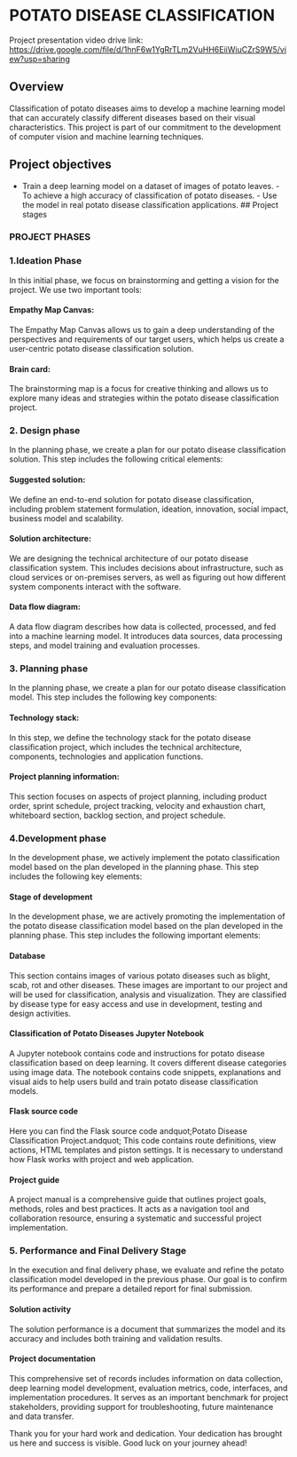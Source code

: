 # POTATO DISEASE CLASSIFICATION
 
 Project presentation video drive link: https://drive.google.com/file/d/1hnF6w1YgRrTLm2VuHH6EiiWiuCZrS9W5/view?usp=sharing 
 
 ## Overview 
 
  Classification of potato diseases aims to develop a machine learning model that can accurately classify different  diseases based on their visual characteristics. This project is  part of our commitment to the development of computer vision and machine learning techniques. 
 
 ## Project objectives 
 - Train a deep learning model on a dataset of images of potato leaves. - To achieve a high accuracy of classification of potato diseases. - Use the model in real potato disease classification applications.  ## Project stages 
 
 ### PROJECT PHASES
### 1.Ideation Phase
 
 In this initial phase, we focus  on brainstorming and getting a vision for the project. We  use  two important tools: 
 
 #### Empathy Map Canvas: 
 The Empathy Map Canvas allows us to gain a deep understanding of the perspectives and requirements of our target users, which helps us create a user-centric potato disease classification solution. 
  #### Brain card: 
 The brainstorming map is a focus for creative thinking and allows us to explore many ideas and strategies within the potato disease classification project. 
 ### 2. Design phase 
 In the planning phase, we create a plan for our potato disease classification solution. This step includes the following critical elements: 
 
 #### Suggested solution: 
 We  define an end-to-end solution for potato disease classification, including  problem statement formulation, ideation, innovation, social impact, business model and scalability. 
  #### Solution architecture: 
 We are designing the technical architecture of our potato disease classification system. This includes decisions about infrastructure, such as cloud services or on-premises servers, as well as figuring out how different system components interact with the software. 
 #### Data flow diagram: 
 A data flow diagram describes how data is collected, processed, and fed into a machine learning model. It introduces data sources, data processing steps, and  model training and evaluation processes. 
  ### 3. Planning phase 
 In the planning phase, we  create a plan for our potato disease classification model. This step includes the following key components: 
 
 #### Technology stack: 
 In this step, we  define the technology stack for the potato disease classification project, which includes the technical architecture, components, technologies and application functions. 
 #### Project planning information: 
 This section focuses on  aspects of project planning, including  product order, sprint schedule, project tracking, velocity and exhaustion chart, whiteboard section, backlog section, and project schedule. 
### 4.Development phase 
 In the development phase, we  actively implement the potato classification model based on the plan developed in the planning phase. This step includes the following key elements: 
 
 #### Stage of development 
 In the development phase, we are actively promoting the implementation of the potato disease classification model based on the plan developed in the planning phase. This step includes the following important elements: 
 
 #### Database 
 This section contains images of various potato diseases such as blight, scab, rot and other diseases. These images are important to our project and will be used for classification, analysis and visualization. They are classified by disease type for easy access and use in development, testing and design activities. 
  #### Classification of Potato Diseases Jupyter Notebook 
 A Jupyter notebook contains code and instructions for potato disease classification based on deep learning. It covers different disease categories using image data. The notebook contains code snippets, explanations and visual aids to help users build and train potato disease classification models. 
 #### Flask source code 
 Here you can find the Flask source code  andquot;Potato Disease Classification Project.andquot; This code contains route definitions, view actions, HTML templates and piston settings. It is necessary to understand how Flask works with project and web application. 
  #### Project guide 
 A project manual is a comprehensive guide that outlines project goals, methods, roles and best practices. It acts as a navigation tool and collaboration resource, ensuring a systematic and successful project implementation. 
 ### 5. Performance and Final Delivery Stage 
 
 In the execution and final delivery phase, we evaluate and refine the potato classification model developed in the previous phase. Our goal is to confirm its performance and prepare a detailed report for  final submission. 
  #### Solution activity 
 The solution performance is a document that summarizes the model and its accuracy and includes both training and validation results. 

  #### Project documentation 
 This comprehensive set of records includes information on data collection, deep learning model development, evaluation metrics, code,  interfaces, and implementation procedures. It serves as an important benchmark for project stakeholders, providing support for troubleshooting, future maintenance and data transfer. 
 
 Thank you for your hard work and dedication. Your dedication has brought us here and success is visible. Good luck on your journey ahead!
